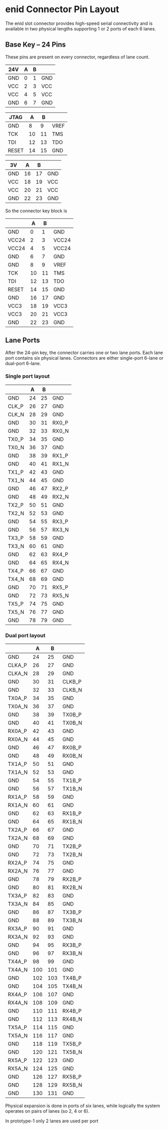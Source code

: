 # enid Connector Pin Layout

The enid slot connector provides high-speed serial connectivity and is available in two physical lengths supporting 1 or 2 ports of each 6 lanes.

## Base Key – 24 Pins

These pins are present on every connector, regardless of lane count.

| 24V |   A |   B |     |
|-----|-----|-----|-----|
| GND |   0 |   1 | GND |
| VCC |   2 |   3 | VCC |
| VCC |   4 |   5 | VCC |
| GND |   6 |   7 | GND |

| JTAG  |   A |   B |      |
|-------|-----|-----|------|
| GND   |   8 |   9 | VREF |
| TCK   |  10 |  11 | TMS  |
| TDI   |  12 |  13 | TDO  |
| RESET |  14 |  15 | GND  |

| 3V  |   A |   B |     |
|-----|-----|-----|-----|
| GND |  16 |  17 | GND |
| VCC |  18 |  19 | VCC |
| VCC |  20 |  21 | VCC |
| GND |  22 |  23 | GND |

So the connector key block is

|       |   A |   B |       |
|-------|-----|-----|-------|
| GND   |   0 |   1 | GND   |
| VCC24 |   2 |   3 | VCC24 |
| VCC24 |   4 |   5 | VCC24 |
| GND   |   6 |   7 | GND   |
| GND   |   8 |   9 | VREF  |
| TCK   |  10 |  11 | TMS   |
| TDI   |  12 |  13 | TDO   |
| RESET |  14 |  15 | GND   |
| GND   |  16 |  17 | GND   |
| VCC3  |  18 |  19 | VCC3  |
| VCC3  |  20 |  21 | VCC3  |
| GND   |  22 |  23 | GND   |

## Lane Ports

After the 24-pin key, the connector carries one or two lane ports. Each lane port contains six physical lanes. Connectors are either single-port 6-lane or dual-port 6-lane.

### Single port layout

|       |   A |   B |       |
|-------|-----|-----|-------|
| GND   |  24 |  25 | GND   |
| CLK_P |  26 |  27 | GND   |
| CLK_N |  28 |  29 | GND   |
| GND   |  30 |  31 | RX0_P |
| GND   |  32 |  33 | RX0_N |
| TX0_P |  34 |  35 | GND   |
| TX0_N |  36 |  37 | GND   |
| GND   |  38 |  39 | RX1_P |
| GND   |  40 |  41 | RX1_N |
| TX1_P |  42 |  43 | GND   |
| TX1_N |  44 |  45 | GND   |
| GND   |  46 |  47 | RX2_P |
| GND   |  48 |  49 | RX2_N |
| TX2_P |  50 |  51 | GND   |
| TX2_N |  52 |  53 | GND   |
| GND   |  54 |  55 | RX3_P |
| GND   |  56 |  57 | RX3_N |
| TX3_P |  58 |  59 | GND   |
| TX3_N |  60 |  61 | GND   |
| GND   |  62 |  63 | RX4_P |
| GND   |  64 |  65 | RX4_N |
| TX4_P |  66 |  67 | GND   |
| TX4_N |  68 |  69 | GND   |
| GND   |  70 |  71 | RX5_P |
| GND   |  72 |  73 | RX5_N |
| TX5_P |  74 |  75 | GND   |
| TX5_N |  76 |  77 | GND   |
| GND   |  78 |  79 | GND   |

### Dual port layout

|        |   A |   B |        |
|--------|-----|-----|--------|
| GND    |  24 |  25 | GND    |
| CLKA_P |  26 |  27 | GND    |
| CLKA_N |  28 |  29 | GND    |
| GND    |  30 |  31 | CLKB_P |
| GND    |  32 |  33 | CLKB_N |
| TX0A_P |  34 |  35 | GND    |
| TX0A_N |  36 |  37 | GND    |
| GND    |  38 |  39 | TX0B_P |
| GND    |  40 |  41 | TX0B_N |
| RX0A_P |  42 |  43 | GND    |
| RX0A_N |  44 |  45 | GND    |
| GND    |  46 |  47 | RX0B_P |
| GND    |  48 |  49 | RX0B_N |
| TX1A_P |  50 |  51 | GND    |
| TX1A_N |  52 |  53 | GND    |
| GND    |  54 |  55 | TX1B_P |
| GND    |  56 |  57 | TX1B_N |
| RX1A_P |  58 |  59 | GND    |
| RX1A_N |  60 |  61 | GND    |
| GND    |  62 |  63 | RX1B_P |
| GND    |  64 |  65 | RX1B_N |
| TX2A_P |  66 |  67 | GND    |
| TX2A_N |  68 |  69 | GND    |
| GND    |  70 |  71 | TX2B_P |
| GND    |  72 |  73 | TX2B_N |
| RX2A_P |  74 |  75 | GND    |
| RX2A_N |  76 |  77 | GND    |
| GND    |  78 |  79 | RX2B_P |
| GND    |  80 |  81 | RX2B_N |
| TX3A_P |  82 |  83 | GND    |
| TX3A_N |  84 |  85 | GND    |
| GND    |  86 |  87 | TX3B_P |
| GND    |  88 |  89 | TX3B_N |
| RX3A_P |  90 |  91 | GND    |
| RX3A_N |  92 |  93 | GND    |
| GND    |  94 |  95 | RX3B_P |
| GND    |  96 |  97 | RX3B_N |
| TX4A_P |  98 |  99 | GND    |
| TX4A_N | 100 | 101 | GND    |
| GND    | 102 | 103 | TX4B_P |
| GND    | 104 | 105 | TX4B_N |
| RX4A_P | 106 | 107 | GND    |
| RX4A_N | 108 | 109 | GND    |
| GND    | 110 | 111 | RX4B_P |
| GND    | 112 | 113 | RX4B_N |
| TX5A_P | 114 | 115 | GND    |
| TX5A_N | 116 | 117 | GND    |
| GND    | 118 | 119 | TX5B_P |
| GND    | 120 | 121 | TX5B_N |
| RX5A_P | 122 | 123 | GND    |
| RX5A_N | 124 | 125 | GND    |
| GND    | 126 | 127 | RX5B_P |
| GND    | 128 | 129 | RX5B_N |
| GND    | 130 | 131 | GND    |

Physical expansion is done in ports of six lanes, while logically the system operates on pairs of lanes (so 2, 4 or 6).

In prototype-1 only 2 lanes are used per port
